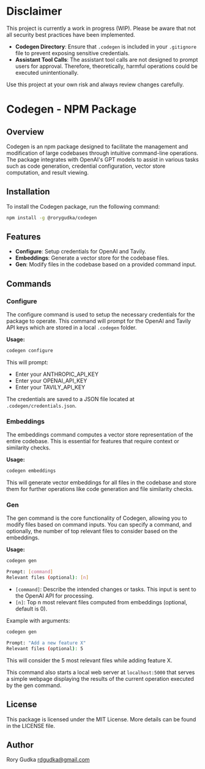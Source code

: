 # Disclaimer

This project is currently a work in progress (WIP). Please be aware that not all security best practices have been implemented.

- **Codegen Directory**: Ensure that `.codegen` is included in your `.gitignore` file to prevent exposing sensitive credentials.
- **Assistant Tool Calls**: The assistant tool calls are not designed to prompt users for approval. Therefore, theoretically, harmful operations could be executed unintentionally.

Use this project at your own risk and always review changes carefully.

# Codegen - NPM Package

## Overview

Codegen is an npm package designed to facilitate the management and modification of large codebases through intuitive command-line operations. The package integrates with OpenAI's GPT models to assist in various tasks such as code generation, credential configuration, vector store computation, and result viewing.

## Installation

To install the Codegen package, run the following command:

```bash
npm install -g @rorygudka/codegen
```

## Features

- **Configure**: Setup credentials for OpenAI and Tavily.
- **Embeddings**: Generate a vector store for the codebase files.
- **Gen**: Modify files in the codebase based on a provided command input.

## Commands

### Configure

The configure command is used to setup the necessary credentials for the package to operate. This command will prompt for the OpenAI and Tavily API keys which are stored in a local `.codegen` folder.

**Usage:**

```bash
codegen configure
```

This will prompt:

- Enter your ANTHROPIC_API_KEY
- Enter your OPENAI_API_KEY
- Enter your TAVILY_API_KEY

The credentials are saved to a JSON file located at `.codegen/credentials.json`.

### Embeddings

The embeddings command computes a vector store representation of the entire codebase. This is essential for features that require context or similarity checks.

**Usage:**

```bash
codegen embeddings
```

This will generate vector embeddings for all files in the codebase and store them for further operations like code generation and file similarity checks.

### Gen

The gen command is the core functionality of Codegen, allowing you to modify files based on command inputs. You can specify a command, and optionally, the number of top relevant files to consider based on the embeddings.

**Usage:**

```bash
codegen gen

Prompt: [command]
Relevant files (optional): [n]
```

- `[command]`: Describe the intended changes or tasks. This input is sent to the OpenAI API for processing.
- `[n]`: Top n most relevant files computed from embeddings (optional, default is 0).

Example with arguments:

```bash
codegen gen

Prompt: "Add a new feature X"
Relevant files (optional): 5
```

This will consider the 5 most relevant files while adding feature X.

This command also starts a local web server at `localhost:5000` that serves a simple webpage displaying the results of the current operation executed by the gen command.

## License

This package is licensed under the MIT License. More details can be found in the LICENSE file.

## Author

Rory Gudka <rdgudka@gmail.com>
